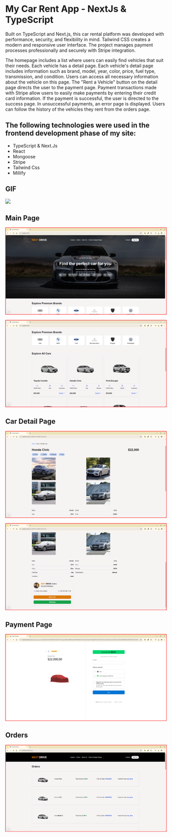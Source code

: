 <h1>My Car Rent App - NextJs & TypeScript</h1>

Built on TypeScript and Next.js, this car rental platform was developed with performance, security, and flexibility in mind. Tailwind CSS creates a modern and responsive user interface. The project manages payment processes professionally and securely with Stripe integration.

The homepage includes a list where users can easily find vehicles that suit their needs. Each vehicle has a detail page. Each vehicle's detail page includes information such as brand, model, year, color, price, fuel type, transmission, and condition. Users can access all necessary information about the vehicle on this page. The "Rent a Vehicle" button on the detail page directs the user to the payment page. Payment transactions made with Stripe allow users to easily make payments by entering their credit card information. If the payment is successful, the user is directed to the success page. In unsuccessful payments, an error page is displayed. Users can follow the history of the vehicles they rent from the orders page.

<h2> The following technologies were used in the frontend development phase of my site: </h2>

- TypeScript & Next.Js
- React
- Mongoose
- Stripe
- Tailwind Css
- Millify

<h2>GIF</h2>

![](/public/car-rent-gif.gif)

<h2>Main Page</h2>

![](/public/main.png)

![](/public/main2.png)

<h2>Car Detail Page</h2>

![](/public/detail.png)

![](/public/detail2.png)


<h2>Payment Page</h2>

![](/public/payment.png)

<h2>Orders</h2>

![](/public/orders.png)

